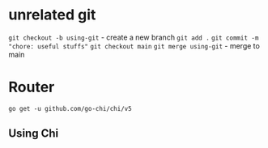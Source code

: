 # unrelated git

`git checkout -b using-git` - create a new branch
`git add .`
`git commit -m "chore: useful stuffs"`
`git checkout main`
`git merge using-git` - merge to main

# Router

`go get -u github.com/go-chi/chi/v5`

## Using Chi
